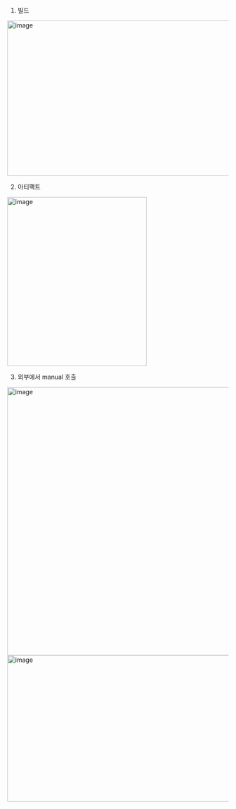 1. 빌드
<img width="551" height="353" alt="image" src="https://github.com/user-attachments/assets/419845cf-a136-42c1-be1f-67a0d2e6b7cc" />

2. 아티팩트
<img width="317" height="384" alt="image" src="https://github.com/user-attachments/assets/83e8b64b-f467-4b83-b293-bc6d57ed04f3" />

3. 외부에서 manual 호출
<img width="594" height="609" alt="image" src="https://github.com/user-attachments/assets/72ce7fa3-e49f-4130-9df9-3a0a5f3fb5b7" />
<img width="657" height="333" alt="image" src="https://github.com/user-attachments/assets/228cc387-713d-45dc-8a60-7c251e4c9fc6" />
